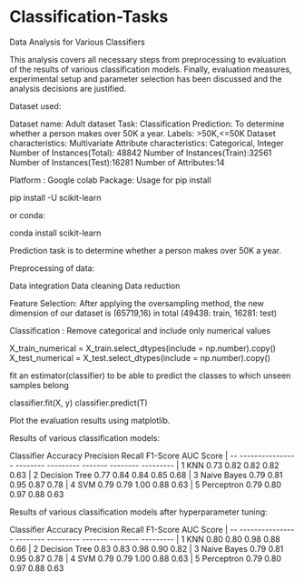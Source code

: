 # Classification-Tasks
Data Analysis for Various Classifiers

This analysis covers all necessary steps from preprocessing to evaluation of the results of various classification models. Finally, evaluation measures, experimental setup and parameter selection has been discussed and the analysis decisions are justified.

Dataset used:

Dataset name: Adult dataset
Task: Classification
Prediction: To determine whether a person makes over 50K a year.
Labels: >50K,<=50K
Dataset characteristics: Multivariate
Attribute characteristics: Categorical, Integer
Number of Instances(Total): 48842
Number of Instances(Train):32561
Number of Instances(Test):16281
Number of Attributes:14

Platform : Google colab
Package: Usage for pip install

pip install -U scikit-learn

or conda:

conda install scikit-learn

Prediction task is to determine whether a person makes over 50K a year.

Preprocessing of data:

Data integration
Data cleaning
Data reduction

Feature Selection:
After applying the oversampling method, the new dimension of our dataset is (65719,16) in total (49438: train, 16281: test)

Classification :
Remove categorical and include only numerical values

X_train_numerical = X_train.select_dtypes(include = np.number).copy()
X_test_numerical = X_test.select_dtypes(include = np.number).copy()

fit an estimator(classifier) to be able to predict the classes to which unseen samples belong 

classifier.fit(X, y) 
classifier.predict(T)

Plot the evaluation results using matplotlib.


Results of various classification models:

   Classifier                Accuracy   Precision  Recall   F1-Score  AUC Score
| -- ----------------        --------   ---------  -------  --------  ---------
| 1  KNN                      0.73       0.82        0.82      0.82      0.63
| 2  Decision Tree            0.77       0.84        0.84      0.85      0.68
| 3  Naive Bayes              0.79       0.81        0.95      0.87      0.78
| 4  SVM                      0.79       0.79        1.00      0.88      0.63
| 5  Perceptron               0.79       0.80        0.97      0.88      0.63

Results of various classification models after hyperparameter tuning:

Classifier                Accuracy   Precision  Recall   F1-Score  AUC Score
| -- ----------------     --------   ---------  -------  --------  ---------
| 1  KNN                   0.80       0.80        0.98      0.88      0.66
| 2  Decision Tree         0.83       0.83        0.98      0.90      0.82
| 3  Naive Bayes           0.79       0.81        0.95      0.87      0.78
| 4  SVM                   0.79       0.79        1.00      0.88      0.63
| 5  Perceptron            0.79       0.80        0.97      0.88      0.63


